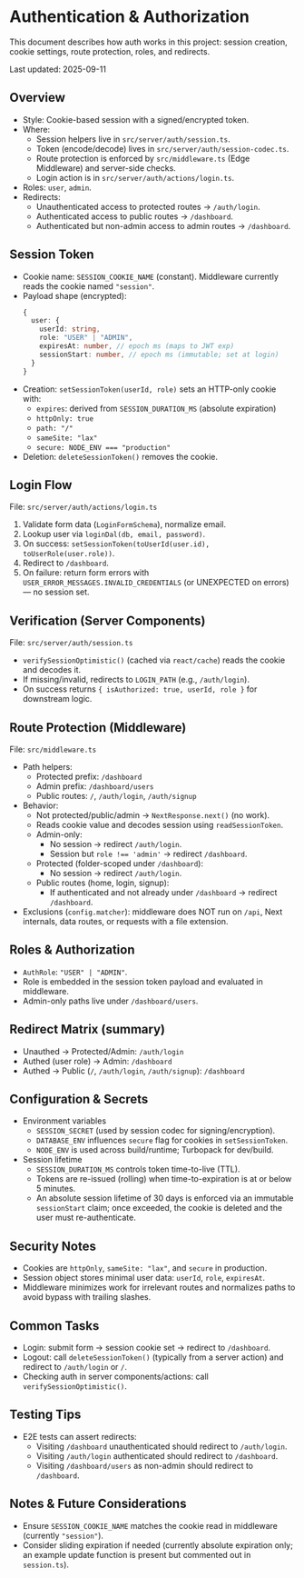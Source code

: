 # Authentication & Authorization

This document describes how auth works in this project: session creation, cookie settings, route protection, roles, and redirects.

Last updated: 2025-09-11

## Overview

- Style: Cookie-based session with a signed/encrypted token.
- Where:
  - Session helpers live in `src/server/auth/session.ts`.
  - Token (encode/decode) lives in `src/server/auth/session-codec.ts`.
  - Route protection is enforced by `src/middleware.ts` (Edge Middleware) and server-side checks.
  - Login action is in `src/server/auth/actions/login.ts`.
- Roles: `user`, `admin`.
- Redirects:
  - Unauthenticated access to protected routes → `/auth/login`.
  - Authenticated access to public routes → `/dashboard`.
  - Authenticated but non-admin access to admin routes → `/dashboard`.

## Session Token

- Cookie name: `SESSION_COOKIE_NAME` (constant). Middleware currently reads the cookie named `"session"`.
- Payload shape (encrypted):
  ```ts
  {
    user: {
      userId: string,
      role: "USER" | "ADMIN",
      expiresAt: number, // epoch ms (maps to JWT exp)
      sessionStart: number, // epoch ms (immutable; set at login)
    }
  }
  ```
- Creation: `setSessionToken(userId, role)` sets an HTTP-only cookie with:
  - `expires`: derived from `SESSION_DURATION_MS` (absolute expiration)
  - `httpOnly: true`
  - `path: "/"`
  - `sameSite: "lax"`
  - `secure: NODE_ENV === "production"`
- Deletion: `deleteSessionToken()` removes the cookie.

## Login Flow

File: `src/server/auth/actions/login.ts`

1. Validate form data (`LoginFormSchema`), normalize email.
2. Lookup user via `loginDal(db, email, password)`.
3. On success: `setSessionToken(toUserId(user.id), toUserRole(user.role))`.
4. Redirect to `/dashboard`.
5. On failure: return form errors with `USER_ERROR_MESSAGES.INVALID_CREDENTIALS` (or UNEXPECTED on errors) — no session set.

## Verification (Server Components)

File: `src/server/auth/session.ts`

- `verifySessionOptimistic()` (cached via `react/cache`) reads the cookie and decodes it.
- If missing/invalid, redirects to `LOGIN_PATH` (e.g., `/auth/login`).
- On success returns `{ isAuthorized: true, userId, role }` for downstream logic.

## Route Protection (Middleware)

File: `src/middleware.ts`

- Path helpers:
  - Protected prefix: `/dashboard`
  - Admin prefix: `/dashboard/users`
  - Public routes: `/`, `/auth/login`, `/auth/signup`
- Behavior:
  - Not protected/public/admin → `NextResponse.next()` (no work).
  - Reads cookie value and decodes session using `readSessionToken`.
  - Admin-only:
    - No session → redirect `/auth/login`.
    - Session but `role !== 'admin'` → redirect `/dashboard`.
  - Protected (folder-scoped under `/dashboard`):
    - No session → redirect `/auth/login`.
  - Public routes (home, login, signup):
    - If authenticated and not already under `/dashboard` → redirect `/dashboard`.
- Exclusions (`config.matcher`): middleware does NOT run on `/api`, Next internals, data routes, or requests with a file extension.

## Roles & Authorization

- `AuthRole`: `"USER" | "ADMIN"`.
- Role is embedded in the session token payload and evaluated in middleware.
- Admin-only paths live under `/dashboard/users`.

## Redirect Matrix (summary)

- Unauthed → Protected/Admin: `/auth/login`
- Authed (user role) → Admin: `/dashboard`
- Authed → Public (`/`, `/auth/login`, `/auth/signup`): `/dashboard`

## Configuration & Secrets

- Environment variables
  - `SESSION_SECRET` (used by session codec for signing/encryption).
  - `DATABASE_ENV` influences `secure` flag for cookies in `setSessionToken`.
  - `NODE_ENV` is used across build/runtime; Turbopack for dev/build.
- Session lifetime
  - `SESSION_DURATION_MS` controls token time-to-live (TTL).
  - Tokens are re-issued (rolling) when time-to-expiration is at or below 5 minutes.
  - An absolute session lifetime of 30 days is enforced via an immutable `sessionStart` claim; once exceeded, the cookie is deleted and the user must re-authenticate.

## Security Notes

- Cookies are `httpOnly`, `sameSite: "lax"`, and `secure` in production.
- Session object stores minimal user data: `userId`, `role`, `expiresAt`.
- Middleware minimizes work for irrelevant routes and normalizes paths to avoid bypass with trailing slashes.

## Common Tasks

- Login: submit form → session cookie set → redirect to `/dashboard`.
- Logout: call `deleteSessionToken()` (typically from a server action) and redirect to `/auth/login` or `/`.
- Checking auth in server components/actions: call `verifySessionOptimistic()`.

## Testing Tips

- E2E tests can assert redirects:
  - Visiting `/dashboard` unauthenticated should redirect to `/auth/login`.
  - Visiting `/auth/login` authenticated should redirect to `/dashboard`.
  - Visiting `/dashboard/users` as non-admin should redirect to `/dashboard`.

## Notes & Future Considerations

- Ensure `SESSION_COOKIE_NAME` matches the cookie read in middleware (currently `"session"`).
- Consider sliding expiration if needed (currently absolute expiration only; an example update function is present but commented out in `session.ts`).
